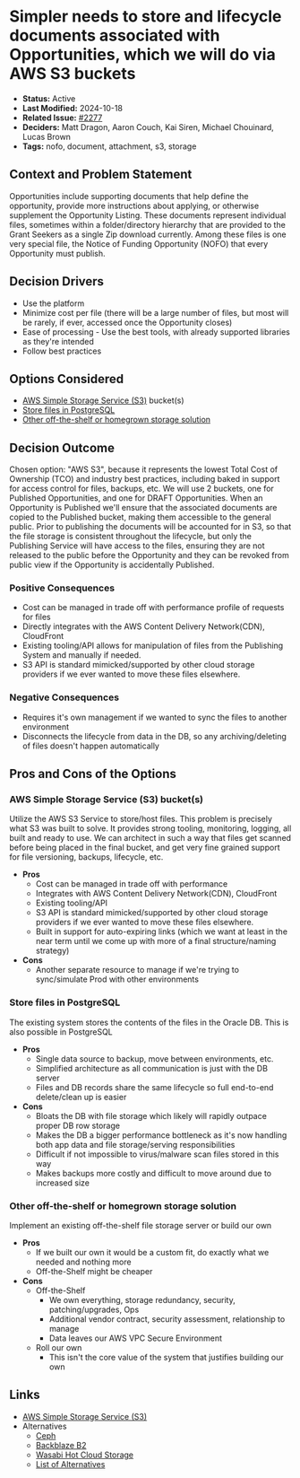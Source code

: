 # Simpler needs to store and lifecycle documents associated with Opportunities, which we will do via AWS S3 buckets

- **Status:** Active<!-- REQUIRED -->
- **Last Modified:** 2024-10-18 <!-- REQUIRED -->
- **Related Issue:** [#2277](https://github.com/HHS/simpler-grants-gov/issues/2277) <!-- RECOMMENDED -->
- **Deciders:** Matt Dragon, Aaron Couch, Kai Siren, Michael Chouinard, Lucas Brown<!-- REQUIRED -->
- **Tags:** nofo, document, attachment, s3, storage <!-- OPTIONAL -->

## Context and Problem Statement

Opportunities include supporting documents that help define the opportunity, provide more instructions about applying, or otherwise supplement the Opportunity Listing. These documents represent individual files, sometimes within a folder/directory hierarchy that are provided to the Grant Seekers as a single Zip download currently. Among these files is one very special file, the Notice of Funding Opportunity (NOFO) that every Opportunity must publish.

## Decision Drivers <!-- RECOMMENDED -->

- Use the platform
- Minimize cost per file (there will be a large number of files, but most will be rarely, if ever, accessed once the Opportunity closes)
- Ease of processing - Use the best tools, with already supported libraries as they're intended
- Follow best practices

## Options Considered

- [AWS Simple Storage Service (S3)](#aws-simple-storage-service-s3-buckets) bucket(s)
- [Store files in PostgreSQL](#store-files-in-postgresql)
- [Other off-the-shelf or homegrown storage solution](#other-off-the-shelf-or-homegrown-storage-solution)

## Decision Outcome <!-- REQUIRED -->

Chosen option: "AWS S3", because it represents the lowest Total Cost of Ownership (TCO) and industry best practices, including baked in support for access control for files, backups, etc. We will use 2 buckets, one for Published Opportunities, and one for DRAFT Opportunities. When an Opportunity is Published we'll ensure that the associated documents are copied to the Published bucket, making them accessible to the general public. Prior to publishing the documents will be accounted for in S3, so that the file storage is consistent throughout the lifecycle, but only the Publishing Service will have access to the files, ensuring they are not released to the public before the Opportunity and they can be revoked from public view if the Opportunity is accidentally Published.

### Positive Consequences <!-- OPTIONAL -->

- Cost can be managed in trade off with performance profile of requests for files
- Directly integrates with the AWS Content Delivery Network(CDN), CloudFront
- Existing tooling/API allows for manipulation of files from the Publishing System and manually if needed.
- S3 API is standard mimicked/supported by other cloud storage providers if we ever wanted to move these files elsewhere.

### Negative Consequences <!-- OPTIONAL -->

- Requires it's own management if we wanted to sync the files to another environment
- Disconnects the lifecycle from data in the DB, so any archiving/deleting of files doesn't happen automatically

## Pros and Cons of the Options <!-- OPTIONAL -->

### AWS Simple Storage Service (S3) bucket(s)

Utilize the AWS S3 Service to store/host files. This problem is precisely what S3 was built to solve. It provides strong tooling, monitoring, logging, all built and ready to use. We can architect in such a way that files get scanned before being placed in the final bucket, and get very fine grained support for file versioning, backups, lifecycle, etc. <!-- OPTIONAL -->

- **Pros**
  - Cost can be managed in trade off with performance
  - Integrates with AWS Content Delivery Network(CDN), CloudFront
  - Existing tooling/API
  - S3 API is standard mimicked/supported by other cloud storage providers if we ever wanted to move these files elsewhere.
  - Built in support for auto-expiring links (which we want at least in the near term until we come up with more of a final structure/naming strategy)
- **Cons**
  - Another separate resource to manage if we're trying to sync/simulate Prod with other environments

### Store files in PostgreSQL

The existing system stores the contents of the files in the Oracle DB. This is also possible in PostgreSQL <!-- OPTIONAL -->

- **Pros**
  - Single data source to backup, move between environments, etc.
  - Simplified architecture as all communication is just with the DB server
  - Files and DB records share the same lifecycle so full end-to-end delete/clean up is easier
- **Cons**
  - Bloats the DB with file storage which likely will rapidly outpace proper DB row storage
  - Makes the DB a bigger performance bottleneck as it's now handling both app data and file storage/serving responsibilities
  - Difficult if not impossible to virus/malware scan files stored in this way
  - Makes backups more costly and difficult to move around due to increased size

### Other off-the-shelf or homegrown storage solution

Implement an existing off-the-shelf file storage server or build our own<!-- OPTIONAL -->

- **Pros**
  - If we built our own it would be a custom fit, do exactly what we needed and nothing more
  - Off-the-Shelf might be cheaper
- **Cons**
  - Off-the-Shelf
    - We own everything, storage redundancy, security, patching/upgrades, Ops
    - Additional vendor contract, security assessment, relationship to manage
    - Data leaves our AWS VPC Secure Environment
  - Roll our own
    - This isn't the core value of the system that justifies building our own

## Links <!-- OPTIONAL -->

- [AWS Simple Storage Service (S3)](https://aws.amazon.com/s3/)
- Alternatives
  - [Ceph](https://ceph.io/en/)
  - [Backblaze B2](https://www.backblaze.com/cloud-storage)
  - [Wasabi Hot Cloud Storage](https://wasabi.com/cloud-object-storage)
  - [List of Alternatives](https://medium.com/@paulgoll/aws-s3-alternatives-in-2024-3918651f77d9)
